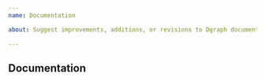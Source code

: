 ```yaml
---
name: Documentation

about: Suggest improvements, additions, or revisions to Dgraph documentation.

---
```


<!-- If you think Dgraph's documentation at https://dgraph.io/docs/ is lacking, please explain it here. -->

## Documentation


